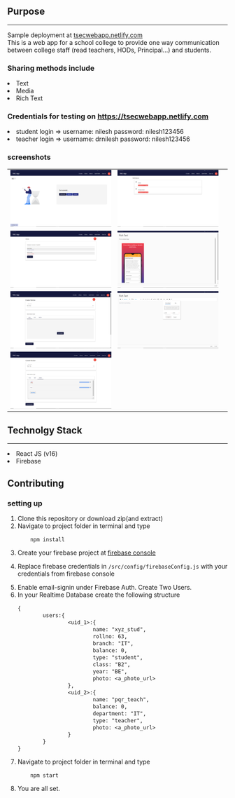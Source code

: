 ## Purpose
---

Sample deployment at [tsecwebapp.netlify.com](https://tsecwebapp.netlify.com) <br>
This is a web app for a school college to provide one way communication between college staff (read teachers, HODs, Principal...) and students.

### Sharing methods include
<li>Text
<li>Media
<li>Rich Text

### Credentials for testing on https://tsecwebapp.netlify.com
<li>student login => username: nilesh           password: nilesh123456
<li>teacher login => username: drnilesh         password: nilesh123456

### screenshots
| | | |
|:-------------------------:|:-------------------------:|:-------------------------:|
|<img src="screenshots/landing.png" width="500"> | <img src="screenshots/circulars.png" width="500"><br> |
<img src="screenshots/library.png" width="500"> | <img src="screenshots/richtextnotice.png" width="500"><br> |
<img src="screenshots/createnewnotice.png" width="500"> | <img src="screenshots/richtextediting.png" width="500"><br> |
<img src="screenshots/medianotice.png" width="500"> |

## Technolgy Stack
---
<li>React JS (v16)
<li>Firebase

## Contributing
### setting up
<ol>
<li>Clone this repository or download zip(and extract)
<li>Navigate to project folder in terminal and type

        npm install

<li>

Create your firebase project at
[firebase console](https://console.firebase.google.com/)
<li>

Replace firebase credentials in `/src/config/firebaseConfig.js` with your credentials from firebase console

<li>Enable email-signin under Firebase Auth. Create Two Users.

<li>In your Realtime Database create the following structure

```
{
        users:{
                <uid_1>:{
                        name: "xyz_stud",
                        rollno: 63,
                        branch: "IT",
                        balance: 0,
                        type: "student",
                        class: "B2",
                        year: "BE",
                        photo: <a_photo_url>
                },
                <uid_2>:{
                        name: "pqr_teach",
                        balance: 0,
                        department: "IT",
                        type: "teacher",
                        photo: <a_photo_url>
                }
        }
}

```

<li>Navigate to project folder in terminal and type

        npm start

<li>You are all set.
